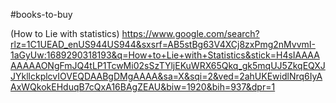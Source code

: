 #books-to-buy

(How to Lie with statistics) https://www.google.com/search?rlz=1C1UEAD_enUS944US944&sxsrf=AB5stBg63V4XCj8zxPmg2nMvvmI-1aGyUw:1689290318193&q=How+to+Lie+with+Statistics&stick=H4sIAAAAAAAAAONgFmJQ4tLP1TcwMi02sSzTYljEKuWRX65Qkq_gk5mqUJ5ZkqEQXJJYkllckplcvIOVEQDAABgDMgAAAA&sa=X&sqi=2&ved=2ahUKEwidlNrq6IyAAxWQkokEHduqB7cQxA16BAgZEAU&biw=1920&bih=937&dpr=1